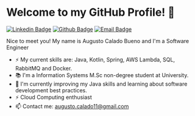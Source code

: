 # Welcome to my GitHub Profile!  👋

[![Linkedin Badge](https://img.shields.io/badge/-LinkedIn-blue?style=flat-square&logo=Linkedin&logoColor=white&link=https://www.linkedin.com/in/augusto-bueno)](https://www.linkedin.com/in/augusto-bueno)
[![Github Badge](https://img.shields.io/badge/-Github-000?style=flat-square&logo=Github&logoColor=white&link=https://github.com/AugustoCalado/)](https://github.com/AugustoCalado/)
[![Email Badge](https://img.shields.io/badge/-Email-3ABFE6?style=flat-square&logo=minutemailer&logoColor=white&link=mailto:augusto.calado11@gmail.com)](mailto:augusto.calado11@gmail.com)

Nice to meet you! My name is Augusto Calado Bueno and I'm a Software Engineer 

 - ⚡ My current skills are: Java, Kotlin, Spring, AWS Lambda, SQL, RabbitMQ and Docker.
 - 📚 I'm a Information Systems M.Sc non-degree student at University.
 - 🌱 I'm currently improving my Java skills and learning about software development best practices.
 - ⚡ Cloud Computing enthusiast
 - 📫 Contact me: augusto.calado11@gmail.com


